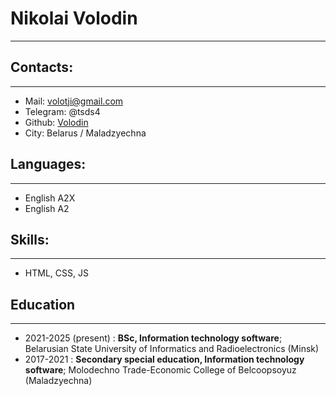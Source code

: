 # Nikolai Volodin
----------

## Contacts:
----------
* Mail: volotji@gmail.com
* Telegram: @tsds4
* Github: [Volodin](https://github.com/tjgtll)
* City: Belarus / Maladzyechna
## Languages:
----------
* English A2X
* English A2
## Skills:
----------
* HTML, CSS, JS
## Education
----------
* 2021-2025 (present)
:   **BSc, Information technology software**; 
Belarusian State University of Informatics and Radioelectronics (Minsk)
* 2017-2021
:   **Secondary special education, Information technology software**; 
Molodechno Trade-Economic College of Belcoopsoyuz (Maladzyechna)

